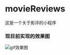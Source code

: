 # movieReviews
这是一个关于影评的小程序
### 现目前实现的效果图
![gif效果图](http://yanxuan.nosdn.127.net/ce3490d116d42db02b774bcd77d8536a.gif)
